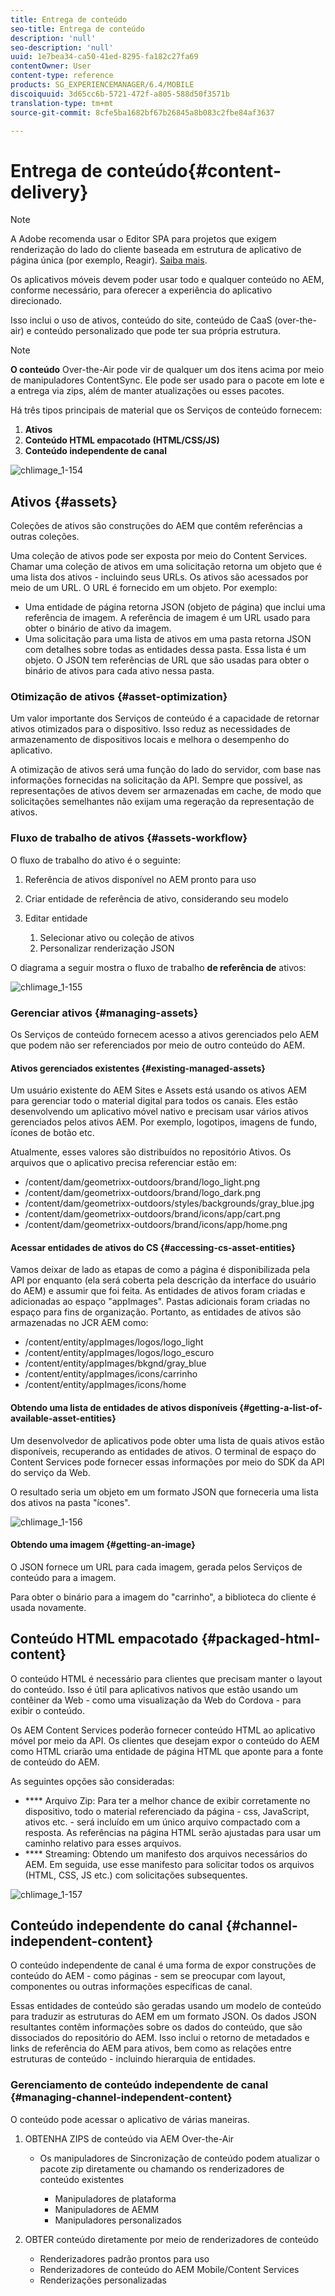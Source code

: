 ```yaml
---
title: Entrega de conteúdo
seo-title: Entrega de conteúdo
description: 'null'
seo-description: 'null'
uuid: 1e7bea34-ca50-41ed-8295-fa182c27fa69
contentOwner: User
content-type: reference
products: SG_EXPERIENCEMANAGER/6.4/MOBILE
discoiquuid: 3d65cc6b-5721-472f-a805-588d50f3571b
translation-type: tm+mt
source-git-commit: 8cfe5ba1682bf67b26845a8b083c2fbe84af3637

---
```



# Entrega de conteúdo{#content-delivery}

>[!NOTE]
>
>A Adobe recomenda usar o Editor SPA para projetos que exigem renderização do lado do cliente baseada em estrutura de aplicativo de página única (por exemplo, Reagir). [Saiba mais](/help/sites-developing/spa-overview.md).

Os aplicativos móveis devem poder usar todo e qualquer conteúdo no AEM, conforme necessário, para oferecer a experiência do aplicativo direcionado.

Isso inclui o uso de ativos, conteúdo do site, conteúdo de CaaS (over-the-air) e conteúdo personalizado que pode ter sua própria estrutura.

>[!NOTE]
>
>**O conteúdo** Over-the-Air pode vir de qualquer um dos itens acima por meio de manipuladores ContentSync. Ele pode ser usado para o pacote em lote e a entrega via zips, além de manter atualizações ou esses pacotes.

Há três tipos principais de material que os Serviços de conteúdo fornecem:

1. **Ativos**
1. **Conteúdo HTML empacotado (HTML/CSS/JS)**
1. **Conteúdo independente de canal**

![chlimage_1-154](assets/chlimage_1-154.png)

## Ativos {#assets}

Coleções de ativos são construções do AEM que contêm referências a outras coleções.

Uma coleção de ativos pode ser exposta por meio do Content Services. Chamar uma coleção de ativos em uma solicitação retorna um objeto que é uma lista dos ativos - incluindo seus URLs. Os ativos são acessados por meio de um URL. O URL é fornecido em um objeto. Por exemplo:

* Uma entidade de página retorna JSON (objeto de página) que inclui uma referência de imagem. A referência de imagem é um URL usado para obter o binário de ativo da imagem.
* Uma solicitação para uma lista de ativos em uma pasta retorna JSON com detalhes sobre todas as entidades dessa pasta. Essa lista é um objeto. O JSON tem referências de URL que são usadas para obter o binário de ativos para cada ativo nessa pasta.

### Otimização de ativos {#asset-optimization}

Um valor importante dos Serviços de conteúdo é a capacidade de retornar ativos otimizados para o dispositivo. Isso reduz as necessidades de armazenamento de dispositivos locais e melhora o desempenho do aplicativo.

A otimização de ativos será uma função do lado do servidor, com base nas informações fornecidas na solicitação da API. Sempre que possível, as representações de ativos devem ser armazenadas em cache, de modo que solicitações semelhantes não exijam uma regeração da representação de ativos.

### Fluxo de trabalho de ativos {#assets-workflow}

O fluxo de trabalho do ativo é o seguinte:

1. Referência de ativos disponível no AEM pronto para uso
1. Criar entidade de referência de ativo, considerando seu modelo
1. Editar entidade

   1. Selecionar ativo ou coleção de ativos
   1. Personalizar renderização JSON

O diagrama a seguir mostra o fluxo de trabalho **de referência de** ativos:

![chlimage_1-155](assets/chlimage_1-155.png)

### Gerenciar ativos {#managing-assets}

Os Serviços de conteúdo fornecem acesso a ativos gerenciados pelo AEM que podem não ser referenciados por meio de outro conteúdo do AEM.

#### Ativos gerenciados existentes {#existing-managed-assets}

Um usuário existente do AEM Sites e Assets está usando os ativos AEM para gerenciar todo o material digital para todos os canais. Eles estão desenvolvendo um aplicativo móvel nativo e precisam usar vários ativos gerenciados pelos ativos AEM. Por exemplo, logotipos, imagens de fundo, ícones de botão etc.

Atualmente, esses valores são distribuídos no repositório Ativos. Os arquivos que o aplicativo precisa referenciar estão em:

* /content/dam/geometrixx-outdoors/brand/logo_light.png
* /content/dam/geometrixx-outdoors/brand/logo_dark.png
* /content/dam/geometrixx-outdoors/styles/backgrounds/gray_blue.jpg
* /content/dam/geometrixx-outdoors/brand/icons/app/cart.png
* /content/dam/geometrixx-outdoors/brand/icons/app/home.png

#### Acessar entidades de ativos do CS {#accessing-cs-asset-entities}

Vamos deixar de lado as etapas de como a página é disponibilizada pela API por enquanto (ela será coberta pela descrição da interface do usuário do AEM) e assumir que foi feita. As entidades de ativos foram criadas e adicionadas ao espaço &quot;appImages&quot;. Pastas adicionais foram criadas no espaço para fins de organização. Portanto, as entidades de ativos são armazenadas no JCR AEM como:

* /content/entity/appImages/logos/logo_light
* /content/entity/appImages/logos/logo_escuro
* /content/entity/appImages/bkgnd/gray_blue
* /content/entity/appImages/icons/carrinho
* /content/entity/appImages/icons/home

#### Obtendo uma lista de entidades de ativos disponíveis {#getting-a-list-of-available-asset-entities}

Um desenvolvedor de aplicativos pode obter uma lista de quais ativos estão disponíveis, recuperando as entidades de ativos. O terminal de espaço do Content Services pode fornecer essas informações por meio do SDK da API do serviço da Web.

O resultado seria um objeto em um formato JSON que forneceria uma lista dos ativos na pasta &quot;ícones&quot;.

![chlimage_1-156](assets/chlimage_1-156.png)

#### Obtendo uma imagem {#getting-an-image}

O JSON fornece um URL para cada imagem, gerada pelos Serviços de conteúdo para a imagem.

Para obter o binário para a imagem do &quot;carrinho&quot;, a biblioteca do cliente é usada novamente.

## Conteúdo HTML empacotado {#packaged-html-content}

O conteúdo HTML é necessário para clientes que precisam manter o layout do conteúdo. Isso é útil para aplicativos nativos que estão usando um contêiner da Web - como uma visualização da Web do Cordova - para exibir o conteúdo.

Os AEM Content Services poderão fornecer conteúdo HTML ao aplicativo móvel por meio da API. Os clientes que desejam expor o conteúdo do AEM como HTML criarão uma entidade de página HTML que aponte para a fonte de conteúdo do AEM.

As seguintes opções são consideradas:

* **** Arquivo Zip: Para ter a melhor chance de exibir corretamente no dispositivo, todo o material referenciado da página - css, JavaScript, ativos etc. - será incluído em um único arquivo compactado com a resposta. As referências na página HTML serão ajustadas para usar um caminho relativo para esses arquivos.
* **** Streaming: Obtendo um manifesto dos arquivos necessários do AEM. Em seguida, use esse manifesto para solicitar todos os arquivos (HTML, CSS, JS etc.) com solicitações subsequentes.

![chlimage_1-157](assets/chlimage_1-157.png)

## Conteúdo independente do canal {#channel-independent-content}

O conteúdo independente de canal é uma forma de expor construções de conteúdo do AEM - como páginas - sem se preocupar com layout, componentes ou outras informações específicas de canal.

Essas entidades de conteúdo são geradas usando um modelo de conteúdo para traduzir as estruturas do AEM em um formato JSON. Os dados JSON resultantes contêm informações sobre os dados do conteúdo, que são dissociados do repositório do AEM. Isso inclui o retorno de metadados e links de referência do AEM para ativos, bem como as relações entre estruturas de conteúdo - incluindo hierarquia de entidades.

### Gerenciamento de conteúdo independente de canal {#managing-channel-independent-content}

O conteúdo pode acessar o aplicativo de várias maneiras.

1. OBTENHA ZIPS de conteúdo via AEM Over-the-Air

   * Os manipuladores de Sincronização de conteúdo podem atualizar o pacote zip diretamente ou chamando os renderizadores de conteúdo existentes

      * Manipuladores de plataforma
      * Manipuladores de AEMM
      * Manipuladores personalizados

1. OBTER conteúdo diretamente por meio de renderizadores de conteúdo

   * Renderizadores padrão prontos para uso
   * Renderizadores de conteúdo do AEM Mobile/Content Services
   * Renderizações personalizadas

